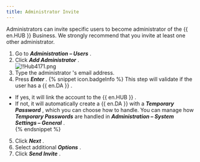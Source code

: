 ```yaml
---
title: Administrator Invite
---
```

Administrators can invite specific users to become administrator of the {{ en.HUB }} Business. We strongly recommend that you invite at least one other administrator.  

1. Go to ***Administration – Users*** . 
1. Click ***Add Administrator*** .  
![!!Hub4171.png](https://webdevolutions.azureedge.net/docs/en/hub/Hub4171.png) 
1. Type the administrator 's email address. 
1. Press ***Enter*** . 
{% snippet icon.badgeInfo %} 
This step will validate if the user has a {{ en.DA }} .  

* If yes, it will link the account to the {{ en.HUB }} .  
* If not, it will automatically create a {{ en.DA }} with a ***Temporary Password*** , which you can choose how to handle. You can manage how ***Temporary Passwords*** are handled in ***Administration – System Settings – General*** .  
{% endsnippet %}
 
5. Click ***Next*** . 
1. Select additional ***Options*** . 
1. Click ***Send Invite*** . 

